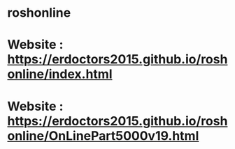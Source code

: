 # roshonline

# Website : https://erdoctors2015.github.io/roshonline/index.html

# Website : https://erdoctors2015.github.io/roshonline/OnLinePart5000v19.html
